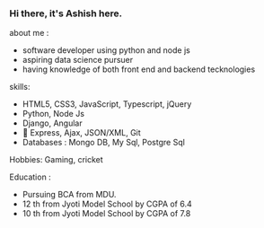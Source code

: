 ### Hi there, it's Ashish here.
about me :
  - software developer using python and node js 
  - aspiring data science pursuer 
  - having knowledge of both front end and backend tecknologies

skills:
 -  HTML5, CSS3, JavaScript, Typescript, jQuery
 -  Python, Node Js
 -  Django, Angular 
 -   Express, Ajax, JSON/XML, Git 
 -  Databases : Mongo DB, My Sql, Postgre Sql
 
Hobbies: Gaming, cricket

Education :
-  Pursuing BCA from MDU. 
-  12 th from Jyoti Model School by CGPA of 6.4
-  10 th from Jyoti Model School by CGPA of 7.8

 <!--
**ashishsaini0194/ashishsaini0194** is a ✨ _special_ ✨ repository because its `README.md` (this file) appears on your GitHub profile.

Here are some ideas to get you started:

- 🔭 I’m currently working on ...
- 🌱 I’m currently learning ...
- 👯 I’m looking to collaborate on ...
- 🤔 I’m looking for help with ...
- 💬 Ask me about ...
- 📫 How to reach me: ...
- 😄 Pronouns: ...
- ⚡ Fun fact: ...
-->
